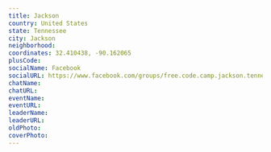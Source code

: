 ```yaml
---
title: Jackson
country: United States
state: Tennessee
city: Jackson
neighborhood: 
coordinates: 32.410438, -90.162065
plusCode:
socialName: Facebook
socialURL: https://www.facebook.com/groups/free.code.camp.jackson.tennessee
chatName:
chatURL:
eventName:
eventURL:
leaderName:
leaderURL:
oldPhoto: 
coverPhoto:
---
```

